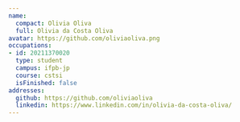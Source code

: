 ```yaml
---
name:
  compact: Olivia Oliva
  full: Olivia da Costa Oliva
avatar: https://github.com/oliviaoliva.png
occupations:
- id: 20211370020
  type: student
  campus: ifpb-jp
  course: cstsi
  isFinished: false
addresses:
  github: https://github.com/oliviaoliva
  linkedin: https://www.linkedin.com/in/olivia-da-costa-oliva/
---
```

